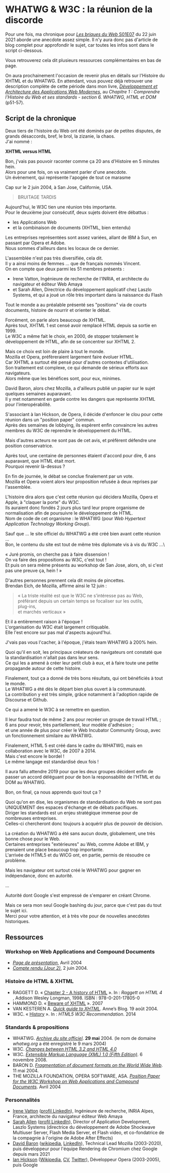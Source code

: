 # WHATWG & W3C : la réunion de la discorde

Pour une fois, ma chronique pour [_Les briques du Web_ S01E07](https://rdv-speakers.fr/les-briques-du-web/episodes/S01E07/) du 22 juin 2021 aborde une anecdote assez simple. Il n'y aura donc pas d'article de blog complet pour approfondir le sujet, car toutes les infos sont dans le script ci-dessous.

Vous retrouverez cela dit plusieurs ressources complémentaires en bas de page.

On aura prochainement l'occasion de revenir plus en détails sur l'Histoire du XHTML et du WHATWG. En attendant, vous pouvez déjà retrouver une description complète de cette période dans mon livre, _[Développement et Architecture des Applications Web Modernes](https://www.editions-eni.fr/livre/developpement-et-architecture-des-applications-web-modernes-retrouver-les-fondamentaux-9782409029523)_, au _Chapitre 1 : Comprendre l'Histoire du Web et ses standards - section 6. WHATWG, HTML et DOM_ (p51-57).

## Script de la chronique

<div class="wc-text-content speak-time">

Deux tiers de l'histoire du Web ont été dominés par de petites disputes, de grands désaccords, bref, le brol, la zizanie, la chaos.\
J'ai nommé :

<!-- markdownlint-disable no-emphasis-as-header -->

**XHTML versus HTML**

Bon, j'vais pas pouvoir raconter comme ça 20 ans d'Histoire en 5 minutes hein.\
Alors pour une fois, on va vraiment parler d'une anecdote.\
Un évènement, qui représente l'apogée de tout ce marasme

Cap sur le 2 juin 2004, à San Jose, Californie, USA.

> BRUITAGE TARDIS

Aujourd'hui, le W3C tien une réunion très importante.\
Pour le deuxième jour consécutif, deux sujets doivent être débattus :

- les Applications Web
- et la combinaison de documents (XHTML, bien entendu)

Les entreprises représentées sont assez variées, allant de IBM à Sun, en passant par Opera et Adobe.\
Nous sommes d'ailleurs dans les locaux de ce dernier.

L'assemblée n'est pas très diversifiée, cela dit.\
Il y a ainsi moins de femmes ... que de français nommés Vincent.\
On en compte que deux parmi les 51 membres présents :

- Irene Vatton, Ingénieure de recherche de l'INRIA, et architecte du navigateur et éditeur Web Amaya
- et Sarah Allen, Directrice du développement applicatif chez Laszlo Systems, et qui a joué un rôle très important dans la naissance du Flash

Tout le monde a au préalable présenté ses "positions" via de courts documents, histoire de nourrir et orienter le débat.

Forcément, on parle alors beaucoup de XHTML.\
Après tout, XHTML 1 est censé avoir remplacé HTML depuis sa sortie en 1999.\
Le W3C a même fait le choix, en 2000, de stopper totalement le développement de HTML, afin de se concentrer sur XHTML 2.

Mais ce choix est loin de plaire à tout le monde.\
Mozilla et Opera, préfèreraient largement faire évoluer HTML.\
Car XHTML a surtout été pensé pour d'autres contextes d'utilisation.\
Son traitement est complexe, ce qui demande de sérieux efforts aux navigateurs.\
Alors même que les bénéfices sont, pour eux, minimes.

David Baron, alors chez Mozilla, a d'ailleurs publié un papier sur le sujet quelques semaines auparavant.\
Il y met notamment en garde contre les dangers que représente XHTML pour l'interopérabilité.

S'associant à Ian Hickson, de Opera, il décide d'enfoncer le clou pour cette réunion dans un "position paper" commun.\
Après des semaines de lobbying, ils espèrent enfin convaincre les autres membres du W3C de reprendre le développement du HTML.

Mais d'autres acteurs ne sont pas de cet avis, et préfèrent défendre une position conservatrice.

Après tout, une centaine de personnes étaient d'accord pour dire, 6 ans auparavant, que HTML était mort.\
Pourquoi revenir là-dessus ?

En fin de journée, le débat se conclue finalement par un vote.\
Mozilla et Opera voient alors leur proposition refusée à deux reprises par l'assemblée.

L'histoire dira alors que c'est cette réunion qui décidera Mozilla, Opera et Apple, à "claquer la porte" du W3C.\
Ils auraient donc fondés 2 jours plus tard leur propre organisme de normalisation afin de poursuivre le développement de HTML.\
Nom de code de cet organisme : le WHATWG (pour _Web Hypertext Application Technology Working Group_).

Sauf que ... le site officiel du WHATWG a été créé bien avant cette réunion ...\
Bon, le contenu du site est tout de même très diplomate vis à vis du W3C ...\

« Juré promis, on cherche pas à faire dissension !\
On va faire des propositions au W3C, c'est tout !\
Et puis on sera même présents au workshop de San Jose, alors, oh, si c'est pas une preuve ça, hein ! »

D'autres personnes prennent cela dit moins de pincettes.\
Brendan Eich, de Mozilla, affirme ainsi le 12 juin :

> « La triste réalité est que le W3C ne s’intéresse pas au Web,\
> préférant depuis un certain temps se focaliser sur les outils,\
> plug-ins,\
> et marchés verticaux »

Et il a entièrement raison à l'époque !\
L'organisation du W3C était largement critiquable.\
Elle l'est encore sur pas mal d'aspects aujourd'hui.

J'vais pas vous l'cacher, à l'époque, j'étais team WHATWG à 200% hein.

Quoi qu'il en soit, les principaux créateurs de navigateurs ont constaté que la standardisation n'allait pas dans leur sens.\
Ce qui les a amené à créer leur petit club à eux, et à faire toute une petite propagande autour de cette histoire.

Finalement, tout ça a donné de très bons résultats, qui ont bénéficiés à tout le monde.\
Le WHATWG a été dès le départ bien plus ouvert à la communauté.\
La contribution y est très simple, grâce notamment à l'adoption rapide de Discourse et Github.

Ce qui a amené le W3C à se remettre en question.

Il leur faudra tout de même 2 ans pour recréer un groupe de travail HTML ;\
6 ans pour revoir, très partiellement, leur modèle d'adhésion ;\
et une année de plus pour créer le Web Incubator Community Group, avec un fonctionnement similaire au WHATWG.

Finalement, HTML 5 est créé dans le cadre du WHATWG, mais en collaboration avec le W3C, de 2007 à 2014.\
Mais c'est encore le bordel !\
Le même langage est standardisé deux fois !

Il aura fallu attendre 2019 pour que les deux groupes décident enfin de passer un accord déléguant pour de bon la responsabilité de l'HTML et du DOM au WHATWG.

Bon, on final, ça nous apprends quoi tout ça ?

Quoi qu'on en dise, les organismes de standardisation du Web ne sont pas UNIQUEMENT des espaces d'échange et de débats pacifiques.\
Diriger les standards est un enjeu stratégique immense pour de nombreuses entreprises.\
Celles-ci chercheront donc toujours à acquérir plus de pouvoir de décision.

La création du WHATWG a été sans aucun doute, globalement, une très bonne chose pour le Web.\
Certaines entreprises "extérieures" au Web, comme Adobe et IBM, y prenaient une place beaucoup trop importante.\
L'arrivée de HTML5 et du WICG ont, en partie, permis de résoudre ce problème.

Mais les navigateur ont surtout créé le WHATWG pour gagner en indépendance, donc en autorité.

...

Autorité dont Google s'est empressé de s'emparer en créant Chrome.

Mais ce sera mon seul Google bashing du jour, parce que c'est pas du tout le sujet ici.\
Merci pour votre attention, et à très vite pour de nouvelles anecdotes historiques.

</div>

## Ressources

### Workshop on Web Applications and Compound Documents

- _[Page de présentation](https://www.w3.org/2004/04/webapps-cdf-ws/)_, Avril 2004
- _[Compte rendu (Jour 2)](https://www.w3.org/2004/04/webapps-cdf-ws/minutes-20040602.html)_, 2 juin 2004.

### Histoire de HTML & XHTML

- RAGGETT D. « [Chapter 2 - A history of HTML](https://www.w3.org/People/Raggett/book4/ch02.html) ». In : _Raggett on HTML 4_ , Addison Wesley Longman, 1998. ISBN : 978-0-201-17805-0
- HAMMOND D. « [Beware of XHTML](http://www.webdevout.net/articles/beware-of-xhtml) ». 2007
- VAN KESTEREN A. _[Quick guide to XHTML](https://annevankesteren.nl/2004/08/xhtml)_. Anne’s Blog. 19 août 2004.
- W3C. « [History](https://www.w3.org/TR/2014/REC-html5-20141028/introduction.html#history-0) ». In : _HTML5 W3C Recommendation_. 2014

### Standards & propositions

- WHATWG. _[Archive du site officiel](https://web.archive.org/web/20040529190138/https://whatwg.org/)_. **29 mai** 2004. (le nom de domaine _whatwg.org_ a été enregistré le 9 mars 2004)
- W3C. _[Changes between HTML 3.2 and HTML 4.0](https://www.w3.org/TR/WD-html40-970708/appendix/changes.html)_
- W3C. _[Extensible Markup Language (XML) 1.0 (Fifth Edition)](https://www.w3.org/TR/xml/)_. 6 novembre 2008.
- BARON D. _[Fragmentation of document formats on the World Wide Web](https://dbaron.org/www/df-frag)_. 11 mai 2004.
- THE MOZILLA FOUNDATION, OPERA SOFTWARE, ASA. _[Position Paper for the W3C Workshop on Web Applications and Compound Documents](https://www.w3.org/2004/04/webapps-cdf-ws/papers/opera.html)_. Avril 2004

### Personnalités

- [Irene Vatton](http://wam.inrialpes.fr/people/vatton/) ([profil LinkedIn](https://www.linkedin.com/in/irene-vatton-43a472a6/)), Ingénieure de recherche, INRIA Alpes, France, architecte du navigateur éditeur Web Amaya
- [Sarah Allen](<https://en.wikipedia.org/wiki/Sarah_Allen_(software_developer)>) ([profil LinkedIn](https://www.linkedin.com/in/ultrasaurus/)), Director of Application Development, Laszlo Systems (directrice du développement de Adobe Shockwave Multiuser Server, Flash Media Server, et Flash video, et co-fondatrice de la compagnie à l'origine de Adobe After Effects)
- [David Baron](https://dbaron.org/) ([wikipedia](<https://en.wikipedia.org/wiki/David_Baron_(computer_scientist)>), [LinkedIn](https://www.linkedin.com/in/ldavidbaron/)), Technical Lead Mozilla (2003-2020), puis développeur pour l'équipe Rendering de Chromium chez Google depuis mars 2021
- [Ian Hickson](http://ian.hixie.ch/) ([Wikipedia](https://en.wikipedia.org/wiki/Ian_Hickson), [CV](http://ian.hixie.ch/career/resume.html), [Twitter](https://twitter.com/Hixie)), Développeur Opera (2003-2005), puis Google
